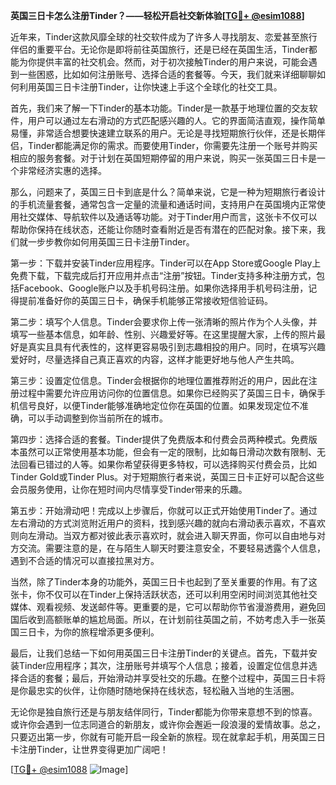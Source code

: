 **英国三日卡怎么注册Tinder？——轻松开启社交新体验[[TG💪+ @esim1088](https://t.me/s/esim1088)]**

近年来，Tinder这款风靡全球的社交软件成为了许多人寻找朋友、恋爱甚至旅行伴侣的重要平台。无论你是即将前往英国旅行，还是已经在英国生活，Tinder都能为你提供丰富的社交机会。然而，对于初次接触Tinder的用户来说，可能会遇到一些困惑，比如如何注册账号、选择合适的套餐等。今天，我们就来详细聊聊如何利用英国三日卡注册Tinder，让你快速上手这个全球化的社交工具。

首先，我们来了解一下Tinder的基本功能。Tinder是一款基于地理位置的交友软件，用户可以通过左右滑动的方式匹配感兴趣的人。它的界面简洁直观，操作简单易懂，非常适合想要快速建立联系的用户。无论是寻找短期旅行伙伴，还是长期伴侣，Tinder都能满足你的需求。而要使用Tinder，你需要先注册一个账号并购买相应的服务套餐。对于计划在英国短期停留的用户来说，购买一张英国三日卡是一个非常经济实惠的选择。

那么，问题来了，英国三日卡到底是什么？简单来说，它是一种为短期旅行者设计的手机流量套餐，通常包含一定量的流量和通话时间，支持用户在英国境内正常使用社交媒体、导航软件以及通话等功能。对于Tinder用户而言，这张卡不仅可以帮助你保持在线状态，还能让你随时查看附近是否有潜在的匹配对象。接下来，我们就一步步教你如何用英国三日卡注册Tinder。

第一步：下载并安装Tinder应用程序。Tinder可以在App Store或Google Play上免费下载，下载完成后打开应用并点击“注册”按钮。Tinder支持多种注册方式，包括Facebook、Google账户以及手机号码注册。如果你选择用手机号码注册，记得提前准备好你的英国三日卡，确保手机能够正常接收短信验证码。

第二步：填写个人信息。Tinder会要求你上传一张清晰的照片作为个人头像，并填写一些基本信息，如年龄、性别、兴趣爱好等。在这里提醒大家，上传的照片最好是真实且具有代表性的，这样更容易吸引到志趣相投的用户。同时，在填写兴趣爱好时，尽量选择自己真正喜欢的内容，这样才能更好地与他人产生共鸣。

第三步：设置定位信息。Tinder会根据你的地理位置推荐附近的用户，因此在注册过程中需要允许应用访问你的位置信息。如果你已经购买了英国三日卡，确保手机信号良好，以便Tinder能够准确地定位你在英国的位置。如果发现定位不准确，可以手动调整到你当前所在的城市。

第四步：选择合适的套餐。Tinder提供了免费版本和付费会员两种模式。免费版本虽然可以正常使用基本功能，但会有一定的限制，比如每日滑动次数有限制、无法回看已错过的人等。如果你希望获得更多特权，可以选择购买付费会员，比如Tinder Gold或Tinder Plus。对于短期旅行者来说，英国三日卡正好可以配合这些会员服务使用，让你在短时间内尽情享受Tinder带来的乐趣。

第五步：开始滑动吧！完成以上步骤后，你就可以正式开始使用Tinder了。通过左右滑动的方式浏览附近用户的资料，找到感兴趣的就向右滑动表示喜欢，不喜欢则向左滑动。当双方都对彼此表示喜欢时，就会进入聊天界面，你可以自由地与对方交流。需要注意的是，在与陌生人聊天时要注意安全，不要轻易透露个人信息，遇到不合适的情况可以直接拉黑对方。

当然，除了Tinder本身的功能外，英国三日卡也起到了至关重要的作用。有了这张卡，你不仅可以在Tinder上保持活跃状态，还可以利用空闲时间浏览其他社交媒体、观看视频、发送邮件等。更重要的是，它可以帮助你节省漫游费用，避免回国后收到高额账单的尴尬局面。所以，在计划前往英国之前，不妨考虑入手一张英国三日卡，为你的旅程增添更多便利。

最后，让我们总结一下如何用英国三日卡注册Tinder的关键点。首先，下载并安装Tinder应用程序；其次，注册账号并填写个人信息；接着，设置定位信息并选择合适的套餐；最后，开始滑动并享受社交的乐趣。在整个过程中，英国三日卡将是你最忠实的伙伴，让你随时随地保持在线状态，轻松融入当地的生活圈。

无论你是独自旅行还是与朋友结伴同行，Tinder都能为你带来意想不到的惊喜。或许你会遇到一位志同道合的新朋友，或许你会邂逅一段浪漫的爱情故事。总之，只要迈出第一步，你就有可能开启一段全新的旅程。现在就拿起手机，用英国三日卡注册Tinder，让世界变得更加广阔吧！

[[TG💪+ @esim1088](https://t.me/s/esim1088) ![Image](https://i.postimg.cc/4NQfJmqS/Snipaste-2025-05-13-00-14-12.png)]